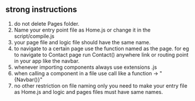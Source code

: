 
## strong instructions
1. do not delete Pages folder.
2. Name your entry point file as Home.js or change it in the script/compile.js
3. your page file and logic file should have the same name.
4. to navigate to a certain page use the function named as the page. for eg to navigate to Contact page run Contact() anywhere link or routing point in your app like the navbar.
5. whenever importing components always use extensions .js
6. when calling a component in a file use call like a function -> "{Navbar()}"
7. no other restriction on file naming only you need to make your entry file as Home.js and logic and pages files must have same names.

